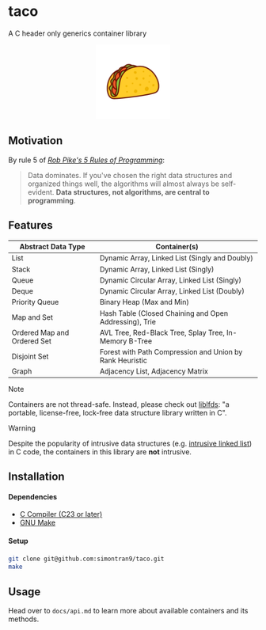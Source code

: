 # taco

A C header only generics container library

<div align="center">
    <img src="docs/logo.png" width="150px">
</div>


## Motivation

By rule 5 of [*Rob Pike's 5 Rules of Programming*](https://users.ece.utexas.edu/~adnan/pike.html):
> Data dominates. If you've chosen the right data structures and organized things well, the algorithms will almost always be self-evident. **Data structures, not algorithms, are central to programming**.

## Features

| Abstract Data Type        | Container(s)                                                   |
| ------------------------- | -------------------------------------------------------------- |
| List                      | Dynamic Array, Linked List (Singly and Doubly)                 |
| Stack                     | Dynamic Array, Linked List (Singly)                            |
| Queue                     | Dynamic Circular Array, Linked List (Singly)                   |
| Deque                     | Dynamic Circular Array, Linked List (Doubly)                                      |
| Priority Queue            | Binary Heap (Max and Min)                                      |
| Map and Set               | Hash Table (Closed Chaining and Open Addressing), Trie         |
| Ordered Map and Ordered Set | AVL Tree, Red-Black Tree, Splay Tree, In-Memory B-Tree       |
| Disjoint Set              | Forest with Path Compression and Union by Rank Heuristic       |
| Graph                     | Adjacency List, Adjacency Matrix                               |

> [!NOTE]
> Containers are not thread-safe. Instead, please check out [liblfds](https://www.liblfds.org/): "a portable, license-free, lock-free data structure library written in C".

> [!WARNING]
> Despite the popularity of intrusive data structures (e.g. [intrusive linked list](https://www.data-structures-in-practice.com/intrusive-linked-lists/)) in C code, the containers in this library are **not** intrusive.

## Installation

#### Dependencies

- [C Compiler (C23 or later)](https://gcc.gnu.org/)
- [GNU Make](https://www.gnu.org/software/make/)

#### Setup

```sh
git clone git@github.com:simontran9/taco.git
make
```

## Usage

Head over to `docs/api.md` to learn more about available containers and its methods.
